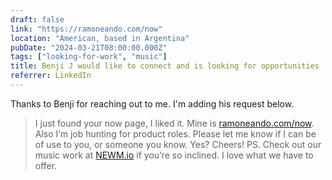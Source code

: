 ```yaml
---
draft: false
link: "https://ramoneando.com/now"
location: "American, based in Argentina"
pubDate: "2024-03-21T08:00:00.000Z"
tags: ["looking-for-work", "music"]
title: Benji J would like to connect and is looking for opportunities
referrer: LinkedIn
---
```


Thanks to Benji for reaching out to me. I'm adding his request below.

> I just found your now page, I liked it. Mine is [ramoneando.com/now](ramoneando.com/now).
> Also I’m job hunting for product roles.
> Please let me know if I can be of use to you, or someone you know. Yes? Cheers!
> PS. Check out our music work at [NEWM.io](https://newm.io/) if you’re so inclined.
> I love what we have to offer.
